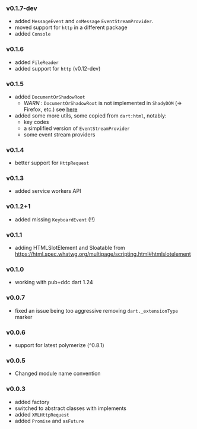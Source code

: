 ### v0.1.7-dev
 - added `MessageEvent` and `onMessage` `EventStreamProvider`.
 - moved support for `http` in a different package
 - added `Console`
 
### v0.1.6
 - added `FileReader`
 - added support for `http` (v0.12-dev)

### v0.1.5
 - added `DocumentOrShadowRoot` 
   - *WARN* : `DocumentOrShadowRoot` is not implemented in `ShadyDOM` (=> Firefox, etc.) 
      see [here](https://github.com/webcomponents/shadydom/issues/113)
 - added some more utils, some copied from `dart:html`, notably:
   - key codes
   - a simplified version of `EventStreamProvider`
   - some event stream providers 

### v0.1.4
 - better support for `HttpRequest`

### v0.1.3
 - added service workers API 

### v0.1.2+1
 - added missing `KeyboardEvent` (!!)

### v0.1.1
 - adding HTMLSlotElement and Sloatable from https://html.spec.whatwg.org/multipage/scripting.html#htmlslotelement

### v0.1.0
 - working with pub+ddc dart 1.24

### v0.0.7
 - fixed an issue being too aggressive removing `dart._extensionType` marker

### v0.0.6
 - support for latest polymerize (^0.8.1)

### v0.0.5

 - Changed module name convention

### v0.0.3
 - added factory
 - switched to abstract classes with implements
 - added `XMLHttpRequest`
 - added `Promise` and `asFuture`
